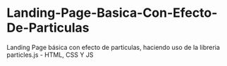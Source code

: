 # Landing-Page-Basica-Con-Efecto-De-Particulas
Landing Page básica con efecto de particulas, haciendo uso de la libreria particles.js - HTML, CSS Y JS
